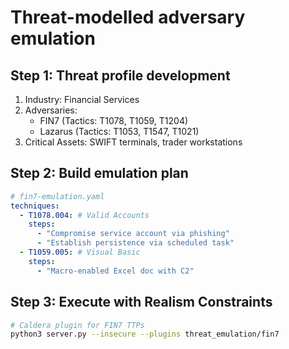 # Threat-modelled adversary emulation

## Step 1: Threat profile development

1. Industry: Financial Services  
2. Adversaries:  
   - FIN7 (Tactics: T1078, T1059, T1204)  
   - Lazarus (Tactics: T1053, T1547, T1021)  
3. Critical Assets: SWIFT terminals, trader workstations  

## Step 2: Build emulation plan

```yaml
# fin7-emulation.yaml  
techniques:  
  - T1078.004: # Valid Accounts  
    steps:  
      - "Compromise service account via phishing"  
      - "Establish persistence via scheduled task"  
  - T1059.005: # Visual Basic  
    steps:  
      - "Macro-enabled Excel doc with C2"  
```

## Step 3: Execute with Realism Constraints

```bash
# Caldera plugin for FIN7 TTPs  
python3 server.py --insecure --plugins threat_emulation/fin7
```
